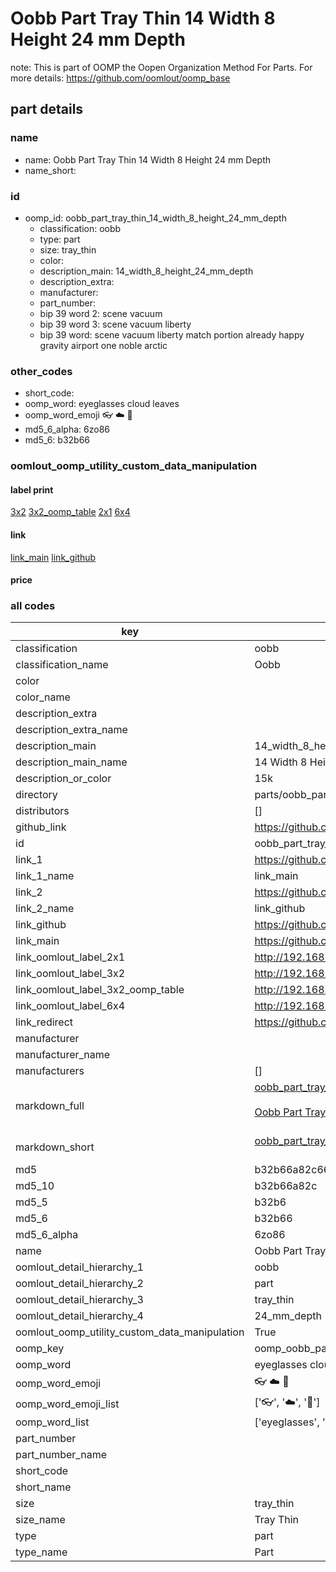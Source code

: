 # Oobb Part Tray Thin 14 Width 8 Height 24 mm Depth  

note: This is part of OOMP the Oopen Organization Method For Parts. For more details: https://github.com/oomlout/oomp_base

##  part details
  







### name
* name: Oobb Part Tray Thin 14 Width 8 Height 24 mm Depth
* name_short: 
### id
* oomp_id: oobb_part_tray_thin_14_width_8_height_24_mm_depth
  * classification: oobb
  * type: part
  * size: tray_thin
  * color: 
  * description_main: 14_width_8_height_24_mm_depth
  * description_extra: 
  * manufacturer: 
  * part_number: 
  * bip 39 word 2: scene vacuum
  * bip 39 word 3: scene vacuum liberty
  * bip 39 word: scene vacuum liberty match portion already happy gravity airport one noble arctic

### other_codes
* short_code: 
* oomp_word: eyeglasses cloud leaves
* oomp_word_emoji :eyeglasses: :cloud: :leaves:
* md5_6_alpha: 6zo86
* md5_6: b32b66






### oomlout_oomp_utility_custom_data_manipulation
#### label print
[3x2](http://192.168.1.245:1112/?label=oomp%206zo86)
[3x2_oomp_table](http://192.168.1.108:1112/?label=oomp%206zo86)
[2x1](http://192.168.1.242:1112/?label=oomp%206zo86)
[6x4](http://192.168.1.55:1112/?label=oomp%206zo86)    

#### link

[link_main](https://github.com/oomlout/oomlout_oomp_version_1_messy/tree/main/parts/oobb_part_tray_thin_14_width_8_height_24_mm_depth) [link_github](https://github.com/oomlout/oomlout_oomp_version_1_messy/tree/main/parts/oobb_part_tray_thin_14_width_8_height_24_mm_depth)                             

#### price







### all codes 
| key | value |  
| --- | --- |  
| classification | oobb |  
| classification_name | Oobb |  
| color |  |  
| color_name |  |  
| description_extra |  |  
| description_extra_name |  |  
| description_main | 14_width_8_height_24_mm_depth |  
| description_main_name | 14 Width 8 Height 24 mm Depth |  
| description_or_color | 15k |  
| directory | parts/oobb_part_tray_thin_14_width_8_height_24_mm_depth |  
| distributors | [] |  
| github_link | https://github.com/oomlout/oomlout_oomp_part_src/tree/main/parts/oobb_part_tray_thin_14_width_8_height_24_mm_depth |  
| id | oobb_part_tray_thin_14_width_8_height_24_mm_depth |  
| link_1 | https://github.com/oomlout/oomlout_oomp_version_1_messy/tree/main/parts/oobb_part_tray_thin_14_width_8_height_24_mm_depth |  
| link_1_name | link_main |  
| link_2 | https://github.com/oomlout/oomlout_oomp_version_1_messy/tree/main/parts/oobb_part_tray_thin_14_width_8_height_24_mm_depth |  
| link_2_name | link_github |  
| link_github | https://github.com/oomlout/oomlout_oomp_version_1_messy/tree/main/parts/oobb_part_tray_thin_14_width_8_height_24_mm_depth |  
| link_main | https://github.com/oomlout/oomlout_oomp_version_1_messy/tree/main/parts/oobb_part_tray_thin_14_width_8_height_24_mm_depth |  
| link_oomlout_label_2x1 | http://192.168.1.242:1112/?label=oomp%206zo86 |  
| link_oomlout_label_3x2 | http://192.168.1.245:1112/?label=oomp%206zo86 |  
| link_oomlout_label_3x2_oomp_table | http://192.168.1.108:1112/?label=oomp%206zo86 |  
| link_oomlout_label_6x4 | http://192.168.1.55:1112/?label=oomp%206zo86 |  
| link_redirect | https://github.com/oomlout/oomlout_oomp_version_1_messy/tree/main/parts/oobb_part_tray_thin_14_width_8_height_24_mm_depth |  
| manufacturer |  |  
| manufacturer_name |  |  
| manufacturers | [] |  
| markdown_full | [oobb_part_tray_thin_14_width_8_height_24_mm_depth](none)<br>[](none)<br>[Oobb Part Tray Thin 14 Width 8 Height 24 Mm Depth](none)<br><br> |  
| markdown_short | [oobb_part_tray_thin_14_width_8_height_24_mm_depth](none)<br><br> |  
| md5 | b32b66a82c660d1c1cd4288d01fc2604 |  
| md5_10 | b32b66a82c |  
| md5_5 | b32b6 |  
| md5_6 | b32b66 |  
| md5_6_alpha | 6zo86 |  
| name | Oobb Part Tray Thin 14 Width 8 Height 24 mm Depth |  
| oomlout_detail_hierarchy_1 | oobb |  
| oomlout_detail_hierarchy_2 | part |  
| oomlout_detail_hierarchy_3 | tray_thin |  
| oomlout_detail_hierarchy_4 | 24_mm_depth |  
| oomlout_oomp_utility_custom_data_manipulation | True |  
| oomp_key | oomp_oobb_part_tray_thin_14_width_8_height_24_mm_depth |  
| oomp_word | eyeglasses cloud leaves |  
| oomp_word_emoji | :eyeglasses: :cloud: :leaves: |  
| oomp_word_emoji_list | [':eyeglasses:', ':cloud:', ':leaves:'] |  
| oomp_word_list | ['eyeglasses', 'cloud', 'leaves'] |  
| part_number |  |  
| part_number_name |  |  
| short_code |  |  
| short_name |  |  
| size | tray_thin |  
| size_name | Tray Thin |  
| type | part |  
| type_name | Part |  
